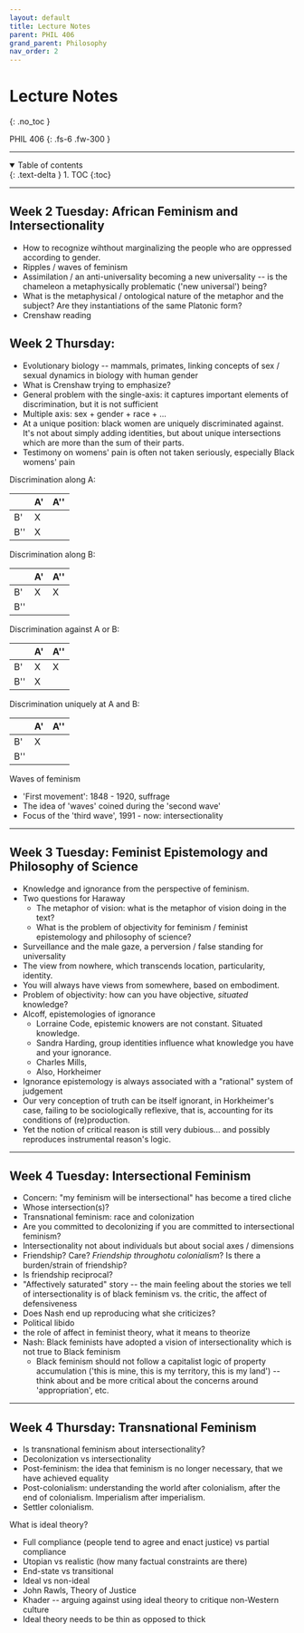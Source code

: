 ```yaml
---
layout: default
title: Lecture Notes
parent: PHIL 406
grand_parent: Philosophy
nav_order: 2
---
```


# Lecture Notes
{: .no_toc }

PHIL 406
{: .fs-6 .fw-300 }

---

<details open markdown="block">
  <summary>
    Table of contents
  </summary>
  {: .text-delta }
1. TOC
{:toc}
</details>

---

<!-- ## Week 1 Thursday: Syllabus and Introduction to Feminisms -->

## Week 2 Tuesday: African Feminism and Intersectionality
- How to recognize wihthout marginalizing the people who are oppressed according to gender.
- Ripples / waves of feminism
- Assimilation / an anti-universality becoming a new universality -- is the chameleon a metaphysically problematic ('new universal') being?
- What is the metaphysical / ontological nature of the metaphor and the subject? Are they instantiations of the same Platonic form?
- Crenshaw reading

## Week 2 Thursday:
- Evolutionary biology -- mammals, primates, linking concepts of sex / sexual dynamics in biology with human gender
- What is Crenshaw trying to emphasize?
- General problem with the single-axis: it captures important elements of discrimination, but it is not sufficient
- Multiple axis: sex + gender + race + ...
- At a unique position: black women are uniquely discriminated against. It's not about simply adding identities, but about unique intersections which are more than the sum of their parts. 
- Testimony on womens' pain is often not taken seriously, especially Black womens' pain

Discrimination along A:

|     | A' | A'' |
| --- | --- | --- |
| B'  |  X  |     |
| B'' |  X  |     |

Discrimination along B:

|     | A' | A'' |
| --- | --- | --- |
| B'  |  X  |  X   |
| B'' |    |     |

Discrimination against A or B:

|     | A' | A'' |
| --- | --- | --- |
| B'  |  X  |  X  |
| B'' |  X  |     |

Discrimination uniquely at A and B:

|     | A' | A'' |
| --- | --- | --- |
| B'  |  X  |     |
| B'' |   |     |


Waves of feminism
- 'First movement': 1848 - 1920, suffrage
- The idea of 'waves' coined during the 'second wave'
- Focus of the 'third wave', 1991 - now: intersectionality

---

## Week 3 Tuesday: Feminist Epistemology and Philosophy of Science
- Knowledge and ignorance from the perspective of feminism.
- Two questions for Haraway
  - The metaphor of vision: what is the metaphor of vision doing in the text?
  - What is the problem of objectivity for feminism / feminist epistemology and philosophy of science? 
- Surveillance and the male gaze, a perversion / false standing for universality
- The view from nowhere, which transcends location, particularity, identity. 
- You will always have views from somewhere, based on embodiment.
- Problem of objectivity: how can you have objective, *situated* knowledge?
- Alcoff, epistemologies of ignorance
  - Lorraine Code, epistemic knowers are not constant. Situated knowledge.
  - Sandra Harding, group identities influence what knowledge you have and your ignorance.
  - Charles Mills,
  - Also, Horkheimer
- Ignorance epistemology is always associated with a "rational" system of judgement
- Our very conception of truth can be itself ignorant, in Horkheimer's case, failing to be sociologically reflexive, that is, accounting for its conditions of (re)production. 
- Yet the notion of critical reason is still very dubious... and possibly reproduces instrumental reason's logic.



---

## Week 4 Tuesday: Intersectional Feminism
- Concern: "my feminism will be intersectional" has become a tired cliche
- Whose intersection(s)?
- Transnational feminism: race and colonization
- Are you committed to decolonizing if you are committed to intersectional feminism?
- Intersectionality not about individuals but about social axes / dimensions
- Friendship? Care? *Friendship throughotu colonialism*? Is there a burden/strain of friendship?
- Is friendship reciprocal?
- "Affectively saturated" story -- the main feeling about the stories we tell of intersectionality is of black feminism vs. the critic, the affect of defensiveness
- Does Nash end up reproducing what she criticizes?
- Political libido
- the role of affect in feminist theory, what it means to theorize
- Nash: Black feminists have adopted a vision of intersectionality which is not true to Black feminism
  - Black feminism should not follow a capitalist logic of property accumulation ('this is mine, this is my territory, this is my land') -- think about and be more critical about the concerns around 'appropriation', etc.

---

## Week 4 Thursday: Transnational Feminism

- Is transnational feminism about intersectionality? 
- Decolonization vs intersectionality
- Post-feminism: the idea that feminism is no longer necessary, that we have achieved equality
- Post-colonialism: understanding the world after colonialism, after the end of colonialism. Imperialism after imperialism.
- Settler colonialism.

What is ideal theory?
- Full compliance (people tend to agree and enact justice) vs partial compliance
- Utopian vs realistic (how many factual constraints are there)
- End-state vs transitional
- Ideal vs non-ideal
- John Rawls, Theory of Justice
- Khader -- arguing against using ideal theory to critique non-Western culture
- Ideal theory needs to be thin as opposed to thick


















































